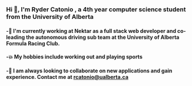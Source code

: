 ### Hi 👋, I'm Ryder Catonio , a 4th year computer science student from the University of Alberta
#### -🔭 I'm currently working at Nektar as a full stack web developer and co-leading the autonomous driving sub team at the University of Alberta Formula Racing Club.
#### -💥 My hobbies include working out and playing sports
#### -🤔 I am always looking to collaborate on new applications and gain experience. Contact me at rcatonio@ualberta.ca

<!--
**RyderCatonio/RyderCatonio** is a ✨ _special_ ✨ repository because its `README.md` (this file) appears on your GitHub profile.

Here are some ideas to get you started:

- 🔭 I’m currently working on ...
- 🌱 I’m currently learning ...
- 👯 I’m looking to collaborate on ...
- 🤔 I’m looking for help with ...
- 💬 Ask me about ...
- 📫 How to reach me: ...
- 😄 Pronouns: ...
- ⚡ Fun fact: ...
-->
